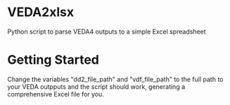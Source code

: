 # VEDA2xlsx
Python script to parse VEDA4 outputs to a simple Excel spreadsheet

# Getting Started

Change the variables "dd2_file_path" and "vdf_file_path" to the full path to your VEDA outpputs and the script should work, generating a comprehensive Excel file for you.